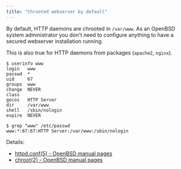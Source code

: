 ```yaml
---
title: "Chrooted webserver by default"
---
```


By default, HTTP daemons are chrooted in `/var/www`. As an OpenBSD
system administrator you don't need to configure anything to have a secured
webserver installation running.

This is also true for HTTP daemons from packages (`apache2`, `nginx`).

```
$ userinfo www
login   www
passwd  *
uid     67
groups  www
change  NEVER
class
gecos   HTTP Server
dir     /var/www
shell   /sbin/nologin
expire  NEVER
```

```
$ grep "www" /etc/passwd
www:*:67:67:HTTP Server:/var/www:/sbin/nologin
```

Details:

* [httpd.conf(5) - OpenBSD manual pages](https://man.openbsd.org/httpd.conf.5)
* [chroot(2) - OpenBSD manual pages](https://man.openbsd.org/man2/chroot.2)
